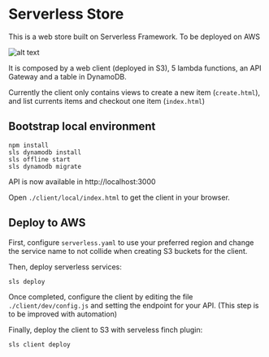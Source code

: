 # Serverless Store

This is a web store built on Serverless Framework. To be deployed on AWS

![alt text](https://raw.githubusercontent.com/nachomillangarcia/openwebinars-serverless-store/master/architecture.png)


It is composed by a web client (deployed in S3), 5 lambda functions, an API Gateway and a table in DynamoDB.

Currently the client only contains views to create a new item (`create.html`), and list currents items and checkout one item (`index.html`)

## Bootstrap local environment

```
npm install
sls dynamodb install
sls offline start
sls dynamodb migrate
```

API is now available in http://localhost:3000

Open `./client/local/index.html` to get the client in your browser.


## Deploy to AWS

First, configure `serverless.yaml` to use your preferred region and change the service name to not collide when creating S3 buckets for the client.

Then, deploy serverless services:

```
sls deploy
```

Once completed, configure the client by editing the file `./client/dev/config.js` and setting the endpoint for your API. (This step is to be improved with automation)

Finally, deploy the client to S3 with serveless finch plugin:
```
sls client deploy
```
